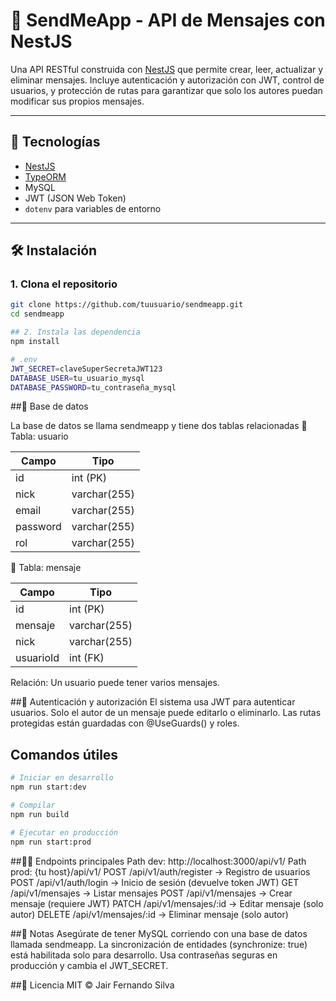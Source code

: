 # 📩 SendMeApp - API de Mensajes con NestJS

Una API RESTful construida con [NestJS](https://nestjs.com/) que permite crear, leer, actualizar y eliminar mensajes. Incluye autenticación y autorización con JWT, control de usuarios, y protección de rutas para garantizar que solo los autores puedan modificar sus propios mensajes.

---

## 🚀 Tecnologías

- [NestJS](https://nestjs.com/)
- [TypeORM](https://typeorm.io/)
- MySQL
- JWT (JSON Web Token)
- `dotenv` para variables de entorno

---

## 🛠️ Instalación

### 1. Clona el repositorio

```bash
git clone https://github.com/tuusuario/sendmeapp.git
cd sendmeapp

## 2. Instala las dependencia
npm install

# .env
JWT_SECRET=claveSuperSecretaJWT123
DATABASE_USER=tu_usuario_mysql
DATABASE_PASSWORD=tu_contraseña_mysql
```
##🧱 Base de datos

La base de datos se llama sendmeapp y tiene dos tablas relacionadas
📄 Tabla: usuario

| Campo    | Tipo         |
| -------- | ------------ |
| id       | int (PK)     |
| nick     | varchar(255) |
| email    | varchar(255) |
| password | varchar(255) |
| rol      | varchar(255) |

📨 Tabla: mensaje

| Campo     | Tipo         |
| --------- | ------------ |
| id        | int (PK)     |
| mensaje   | varchar(255) |
| nick      | varchar(255) |
| usuarioId | int (FK)     |

Relación: Un usuario puede tener varios mensajes.

##🔐 Autenticación y autorización
El sistema usa JWT para autenticar usuarios.
Solo el autor de un mensaje puede editarlo o eliminarlo.
Las rutas protegidas están guardadas con @UseGuards() y roles.

##  Comandos útiles
```bash
# Iniciar en desarrollo
npm run start:dev

# Compilar
npm run build

# Ejecutar en producción
npm run start:prod
```

##🧑‍💻 Endpoints principales
Path dev: http://localhost:3000/api/v1/
Path prod: {tu host}/api/v1/
POST /api/v1/auth/register → Registro de usuarios
POST /api/v1/auth/login → Inicio de sesión (devuelve token JWT)
GET /api/v1/mensajes → Listar mensajes
POST /api/v1/mensajes → Crear mensaje (requiere JWT)
PATCH /api/v1/mensajes/:id → Editar mensaje (solo autor)
DELETE /api/v1/mensajes/:id → Eliminar mensaje (solo autor)

##📌 Notas
Asegúrate de tener MySQL corriendo con una base de datos llamada sendmeapp.
La sincronización de entidades (synchronize: true) está habilitada solo para desarrollo.
Usa contraseñas seguras en producción y cambia el JWT_SECRET.

##📜 Licencia
MIT © Jair Fernando Silva








